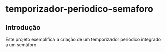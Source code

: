 # temporizador-periodico-semaforo

## Introdução
Este projeto exemplifica a criação de um temporizador periódico integrado a um semáforo.
